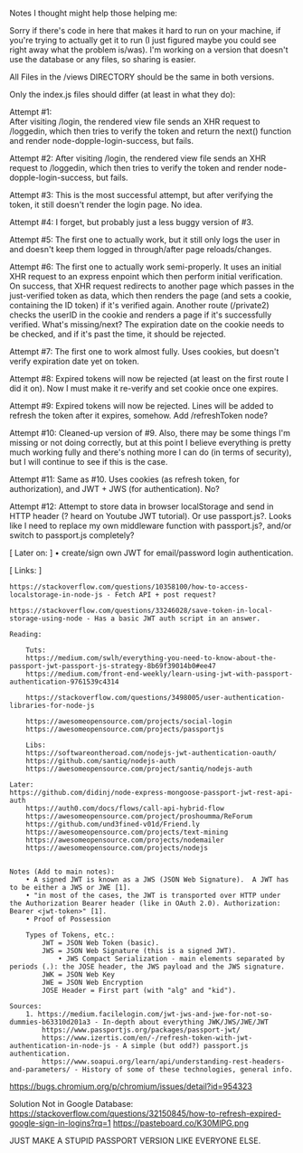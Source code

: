 Notes I thought might help those helping me:

Sorry if there's code in here that makes it hard to run on your machine, if you're trying to actually get it to run (I just figured maybe you could see right away what the problem is/was).  I'm working on a version that doesn't use the database or any files, so sharing is easier.

All Files in the /views DIRECTORY should be the same in both versions.

Only the index.js files should differ (at least in what they do):

Attempt #1:	 
After visiting /login, the rendered view file sends an XHR request to /loggedin, which then tries to verify the token and return the next() function and render node-dopple-login-success, but fails.

Attempt #2:
After visiting /login, the rendered view file sends an XHR request to /loggedin, which then tries to verify the token and render node-dopple-login-success, but fails.

Attempt #3:
This is the most successful attempt, but after verifying the token, it still doesn't render the login page.  No idea.

Attempt #4: I forget, but probably just a less buggy version of #3.

Attempt #5: The first one to actually work, but it still only logs the user in and doesn't keep them logged in through/after page reloads/changes.

Attempt #6: The first one to actually work semi-properly.  It uses an initial XHR request to an express enpoint which then perform initial verification.  On success, that XHR request redirects to another page which passes in the just-verified token as data, which then renders the page (and sets a cookie, containing the ID token) if it's verified again.  Another route (/private2) checks the userID in the cookie and renders a page if it's successfully verified.  What's missing/next?  The expiration date on the cookie needs to be checked, and if it's past the time, it should be rejected.

Attempt #7: The first one to work almost fully.  Uses cookies, but doesn't verify expiration date yet on token.

Attempt #8: Expired tokens will now be rejected (at least on the first route I did it on).  Now I must make it re-verify and set cookie once one expires.

Attempt #9: Expired tokens will now be rejected.  Lines will be added to refresh the token after it expires, somehow.  Add /refreshToken node?

Attempt #10: Cleaned-up version of #9. Also, there may be some things I'm missing or not doing correctly, but at this point I believe everything is pretty much working fully and there's nothing more I can do (in terms of security), but I will continue to see if this is the case.

Attempt #11: Same as #10. Uses cookies (as refresh token, for authorization), and JWT + JWS (for authentication). No?

Attempt #12: Attempt to store data in browser localStorage and send in HTTP header (? heard on Youtube JWT tutorial).  Or use passport.js?.  Looks like I need to replace my own middleware function with passport.js?, and/or switch to passport.js completely?  

[ Later on: ]
• create/sign own JWT for email/password login authentication.

[ Links: ]

	https://stackoverflow.com/questions/10358100/how-to-access-localstorage-in-node-js - Fetch API + post request?
	
	https://stackoverflow.com/questions/33246028/save-token-in-local-storage-using-node - Has a basic JWT auth script in an answer.

	Reading:
	
		Tuts:
		https://medium.com/swlh/everything-you-need-to-know-about-the-passport-jwt-passport-js-strategy-8b69f39014b0#ee47
		https://medium.com/front-end-weekly/learn-using-jwt-with-passport-authentication-9761539c4314
		
		https://stackoverflow.com/questions/3498005/user-authentication-libraries-for-node-js
		
		https://awesomeopensource.com/projects/social-login
		https://awesomeopensource.com/projects/passportjs
		
		Libs:
		https://softwareontheroad.com/nodejs-jwt-authentication-oauth/
		https://github.com/santiq/nodejs-auth
		https://awesomeopensource.com/project/santiq/nodejs-auth
		
	Later:
	https://github.com/didinj/node-express-mongoose-passport-jwt-rest-api-auth
		https://auth0.com/docs/flows/call-api-hybrid-flow
		https://awesomeopensource.com/project/proshoumma/ReForum
		https://github.com/und3fined-v01d/Friend.ly
		https://awesomeopensource.com/projects/text-mining
		https://awesomeopensource.com/projects/nodemailer
		https://awesomeopensource.com/projects/nodejs
		

	Notes (Add to main notes): 
		• A signed JWT is known as a JWS (JSON Web Signature).  A JWT has to be either a JWS or JWE [1].
		• "in most of the cases, the JWT is transported over HTTP under the Authorization Bearer header (like in OAuth 2.0). Authorization: Bearer <jwt-token>" [1].
		• Proof of Possession
		
		Types of Tokens, etc.:
			JWT = JSON Web Token (basic).
			JWS = JSON Web Signature (this is a signed JWT).
				• JWS Compact Serialization - main elements separated by periods (.): the JOSE header, the JWS payload and the JWS signature.
			JWK = JSON Web Key
			JWE = JSON Web Encryption
			JOSE Header = First part (with "alg" and "kid").
	
	Sources:
		1. https://medium.facilelogin.com/jwt-jws-and-jwe-for-not-so-dummies-b63310d201a3 - In-depth about everything JWK/JWS/JWE/JWT
			https://www.passportjs.org/packages/passport-jwt/
			https://www.izertis.com/en/-/refresh-token-with-jwt-authentication-in-node-js - A simple (but odd?) passport.js authentication.
			https://www.soapui.org/learn/api/understanding-rest-headers-and-parameters/ - History of some of these technologies, general info.
		


https://bugs.chromium.org/p/chromium/issues/detail?id=954323

Solution Not in Google Database:
https://stackoverflow.com/questions/32150845/how-to-refresh-expired-google-sign-in-logins?rq=1
https://pasteboard.co/K30MlPG.png



JUST MAKE A STUPID PASSPORT VERSION LIKE EVERYONE ELSE.  